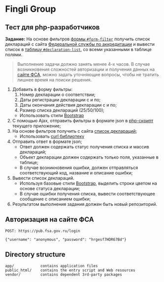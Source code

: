 # Fingli Group


## Тест для php-разработчиков

**Задание:** На основе фильтров [формы `#form-filter`][index] получить список деклараций с сайта [Федеральной службы по аккредитации][fsa] и вывести список в [таблицу `#declaration-list`][index], со всеми указанными в таблице полями.

> Выполнение задачи должно занять менее 4-х часов. В случае возникновения сложностей авторизации и получения данных на [сайте ФСА][fsa], можно задать уточняющие вопросы, чтобы не тратить лишнее время на поиски решения.

1. Добавить в форму фильтры:
    1. Номер декларации о соответствии;
    1. Даты регистрации декларации с и по;
    1. Даты окончания действия декларации с и по;
    1. Размер списка деклараций (25/50/100);
    - Использовать стили [Bootstrap][bootstrap]
1. С помощью Ajax, отправить фильтры в формате json в [php-скрипт][ajax] текущего приложение;
1. На основе фильтров получить с сайта [список деклараций][fsa_decl];
    - Использовать [curl библиотеку][curl]
1. Отправить ответ в формате json;
    - Ответ должен содержать статус получения списка и массив деклараций;
    - Объект декларации должен содержать только поля, указанные в таблице;
    - В случае возникновения ошибки, должен отправляться соответствующий код, название и описание ошибки;
1. Вывести список деклараций.
    - Используя базовые стили [Bootstrap][bootstrap], выделить строки цветом на основе статуса декларации;
    - В случае ошибки получения списка, вывести соответствующее сообщение с описанием ошибки;
1. Результатом выполнения задания должен быть новый репозиторий.


## Авторизация на сайте ФСА

```
POST: https://pub.fsa.gov.ru/login
```

```
{"username": "anonymous", "password": "hrgesf7HDR67Bd"}
```


## Directory structure

```
app/            contains application files
public_html/    contains the entry script and Web resources
vendor/         contains dependent 3rd-party packages
```

[fsa]: https://fsa.gov.ru/
[fsa_decl]: https://pub.fsa.gov.ru/rds/declaration
[index]: public_html/index.php
[ajax]: public_html/ajax/index.php
[bootstrap]: https://getbootstrap.com/docs/5.2/getting-started/introduction/
[curl]: https://github.com/flankerspb/curl
